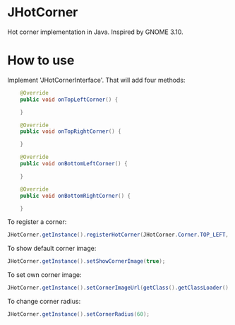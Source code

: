 JHotCorner
==========

Hot corner implementation in Java. Inspired by GNOME 3.10.

How to use
==========

Implement 'JHotCornerInterface'. That will add four methods:
```java
    @Override
    public void onTopLeftCorner() {

    }

    @Override
    public void onTopRightCorner() {

    }

    @Override
    public void onBottomLeftCorner() {

    }

    @Override
    public void onBottomRightCorner() {

    }
```
To register a corner:
```java
JHotCorner.getInstance().registerHotCorner(JHotCorner.Corner.TOP_LEFT, this);
```
To show default corner image:
```java
JHotCorner.getInstance().setShowCornerImage(true);
```
To set own corner image:
```java
JHotCorner.getInstance().setCornerImageUrl(getClass().getClassLoader().getResource("example.png"));
```
To change corner radius:
```java
JHotCorner.getInstance().setCornerRadius(60);
```
